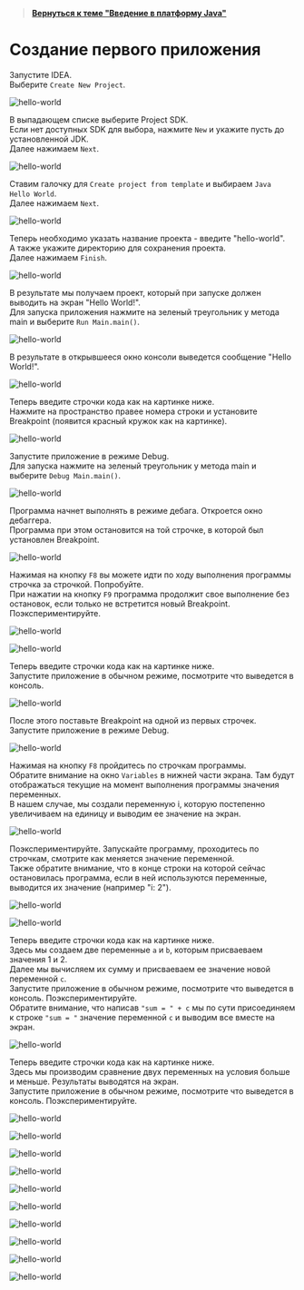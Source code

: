 >**[Вернуться к теме "Введение в платформу Java"]({{site.materialsurl}}java_intro/java_intro)**

Создание первого приложения
====================
Запустите IDEA.  
Выберите `Create New Project`.

![hello-world]({{site.materialsurl}}java_intro/img/step-1.png)

В выпадающем списке выберите Project SDK.  
Если нет доступных SDK для выбора, нажмите `New` и укажите пусть до установленной JDK.  
Далее нажимаем `Next`.

![hello-world]({{site.materialsurl}}java_intro/img/step-2.png)

Ставим галочку для `Create project from template` и выбираем `Java Hello World`.  
Далее нажимаем `Next`.

![hello-world]({{site.materialsurl}}java_intro/img/step-3.png)

Теперь необходимо указать название проекта - введите "hello-world".  
А также укажите директорию для сохранения проекта.   
Далее нажимаем `Finish`.

![hello-world]({{site.materialsurl}}java_intro/img/step-4.png)

В результате мы получаем проект, который при запуске должен выводить на экран "Hello World!".  
Для запуска приложения нажмите на зеленый треугольник у метода main и выберите `Run Main.main()`.

![hello-world]({{site.materialsurl}}java_intro/img/step-5.png)

В результате в открывшееся окно консоли выведется сообщение "Hello World!".

![hello-world]({{site.materialsurl}}java_intro/img/step-6.png)

Теперь введите строчки кода как на картинке ниже.  
Нажмите на пространство правее номера строки и установите Breakpoint (появится красный кружок как на картинке).

![hello-world]({{site.materialsurl}}java_intro/img/step-7.png)

Запустите приложение в режиме Debug.  
Для запуска нажмите на зеленый треугольник у метода main и выберите `Debug Main.main()`.

![hello-world]({{site.materialsurl}}java_intro/img/step-8.png)

Программа начнет выполнять в режиме дебага. Откроется окно дебаггера.  
Программа при этом остановится на той строчке, в которой был установлен Breakpoint.

![hello-world]({{site.materialsurl}}java_intro/img/step-9.png)

Нажимая на кнопку `F8` вы можете идти по ходу выполнения программы строчка за строчкой. Попробуйте.  
При нажатии на кнопку `F9` программа продолжит свое выполнение без остановок, если только не встретится новый Breakpoint. Поэкспериментируйте.

![hello-world]({{site.materialsurl}}java_intro/img/step-10.png)

![hello-world]({{site.materialsurl}}java_intro/img/step-11.png)

Теперь введите строчки кода как на картинке ниже.  
Запустите приложение в обычном режиме, посмотрите что выведется в консоль.  

![hello-world]({{site.materialsurl}}java_intro/img/step-16.png)

После этого поставьте Breakpoint на одной из первых строчек. Запустите приложение в режиме Debug.

![hello-world]({{site.materialsurl}}java_intro/img/step-12.png)

Нажимая на кнопку `F8` пройдитесь по строчкам программы.  
Обратите внимание на окно `Variables` в нижней части экрана. Там будут отображаться текущие на момент выполнения программы значения переменных.  
В нашем случае, мы создали переменную i, которую постепенно увеличиваем на единицу и выводим ее значение на экран.  

![hello-world]({{site.materialsurl}}java_intro/img/step-13.png)

Поэкспериментируйте. Запускайте программу, проходитесь по строчкам, смотрите как меняется значение переменной.  
Также обратите внимание, что в конце строки на которой сейчас остановилась программа, если в ней используются переменные, выводится их значение (например "i: 2").

![hello-world]({{site.materialsurl}}java_intro/img/step-14.png)

![hello-world]({{site.materialsurl}}java_intro/img/step-15.png)

Теперь введите строчки кода как на картинке ниже.  
Здесь мы создаем две переменные `a` и `b`, которым присваеваем значения 1 и 2.  
Далее мы вычисляем их сумму и присваеваем ее значение новой переменной `c`.  
Запустите приложение в обычном режиме, посмотрите что выведется в консоль. Поэкспериментируйте.  
Обратите внимание, что написав `"sum = " + c` мы по сути присоединяем к строке `"sum = "` значение переменной `c` и выводим все вместе на экран.

![hello-world]({{site.materialsurl}}java_intro/img/step-17.png)

Теперь введите строчки кода как на картинке ниже.  
Здесь мы производим сравнение двух переменных на условия больше и меньше. Результаты выводятся на экран.  
Запустите приложение в обычном режиме, посмотрите что выведется в консоль. Поэкспериментируйте.  

![hello-world]({{site.materialsurl}}java_intro/img/step-18.png)

![hello-world]({{site.materialsurl}}java_intro/img/step-19.png)

![hello-world]({{site.materialsurl}}java_intro/img/step-20.png)

![hello-world]({{site.materialsurl}}java_intro/img/step-21.png)

![hello-world]({{site.materialsurl}}java_intro/img/step-22.png)

![hello-world]({{site.materialsurl}}java_intro/img/step-23.png)

![hello-world]({{site.materialsurl}}java_intro/img/step-24.png)

![hello-world]({{site.materialsurl}}java_intro/img/step-25.png)

![hello-world]({{site.materialsurl}}java_intro/img/step-26.png)

![hello-world]({{site.materialsurl}}java_intro/img/step-27.png)